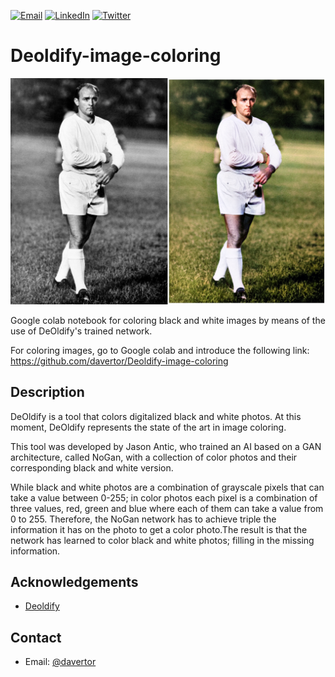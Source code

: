 [![Email][mail-shield]][mail-url]
[![LinkedIn][linkedin-shield]][linkedin-url]
[![Twitter][twitter-shield]][twitter-url]

# Deoldify-image-coloring
![Coloring result][product-screenshot]

Google colab notebook for coloring black and white images by means of the use of DeOldify's trained network.

For coloring images, go to Google colab and introduce the following link: https://github.com/davertor/Deoldify-image-coloring

## Description

DeOldify is a tool that colors digitalized black and white photos. At this moment, DeOldify represents the state of the art in image coloring.

This tool was developed by Jason Antic, who trained an AI based on a GAN architecture, called NoGan, with a collection of color photos and their corresponding black and white version. 

While black and white photos are a combination of grayscale pixels that can take a value between 0-255; in color photos each pixel is a combination of three values, red, green and blue where each of them can take a value from 0 to 255. Therefore, the NoGan network has to achieve triple the information it has on the photo to get a color photo.The result is that the network has learned to color black and white photos; filling in the missing information.

## Acknowledgements
* [Deoldify](https://deoldify.ai/)

## Contact
* Email: [@davertor](https://github.com/davertor) 

<!-- MARKDOWN LINKS & IMAGES -->
<!-- https://www.markdownguide.org/basic-syntax/#reference-style-links -->
[product-screenshot]: images/di_stefano_merged.png
[mail-url]: davertor@gmail.com
[linkedin-url]: https://linkedin.com/daniel-verdu-torres
[twitter-url]: https://twitter.com/davertor
[license-url]: https://github.com/davertor/Deoldify-image-coloring/blob/master/LICENSE.txt

[mail-shield]: https://img.shields.io/badge/davertor@gmail.com-d4d1d1.svg?style=for-the-badge&logo=gmail
[license-shield]: https://img.shields.io/badge/License-GNU-brightgreen.svg?style=for-the-badge
[linkedin-shield]: https://img.shields.io/badge/-LinkedIn-darkblue.svg?style=for-the-badge&logo=linkedin
[twitter-shield]: https://img.shields.io/badge/-Twitter-blue.svg?style=for-the-badge&logo=twitter


